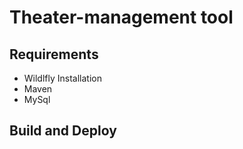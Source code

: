 Theater-management tool
========================

Requirements
-----------
- Wildlfly Installation
- Maven
- MySql

Build and Deploy
-----------
